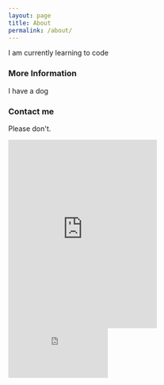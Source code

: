 ```yaml
---
layout: page
title: About
permalink: /about/
---
```


I am currently learning to code

### More Information

I have a dog

### Contact me

Please don't.
<iframe src="https://open.spotify.com/embed/user/d9ouzs6yrsp9c06ty3tkxe45s/playlist/0O4RX6XprilzWrvr1JTo1K" width="300" height="380" frameborder="0" allowtransparency="true" allow="encrypted-media"></iframe>

<iframe src="http://free.timeanddate.com/clock/i6jng6xy/n136/fn7/fs18/fc9ff/tc000/ftbi/bas2/bat1/bacfff/pa8/tt0/tw1/tm1/th2/ta1/tb4" frameborder="0" width="201" height="100"></iframe>
